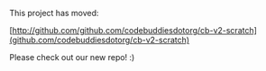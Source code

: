 This project has moved: 

[http://github.com/github.com/codebuddiesdotorg/cb-v2-scratch](github.com/codebuddiesdotorg/cb-v2-scratch)

Please check out our new repo! :) 
